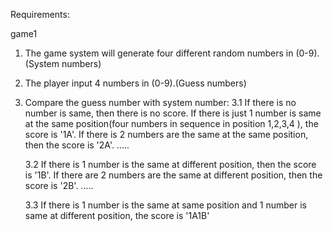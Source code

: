 Requirements:

game1

1. The game system will generate four different random numbers in (0-9).(System numbers)

2. The player input 4 numbers in (0-9).(Guess numbers)

3. Compare the guess number with system number:
   3.1
   If there is no number is same, then there is no score.
   If there is just 1 number is same at the same position(four numbers in sequence in position 1,2,3,4 ),
   the score is '1A'.
   If there is 2 numbers are the same at the same position, then the score is '2A'.
   .....

   3.2
   If there is 1 number is the same at different position, then the score is '1B'.
   If there are 2 numbers are the same at different position, then the score is '2B'.
   .....

   3.3
   If there is 1 number is the same at same position and 1 number is same at different position, the
   score is '1A1B'
